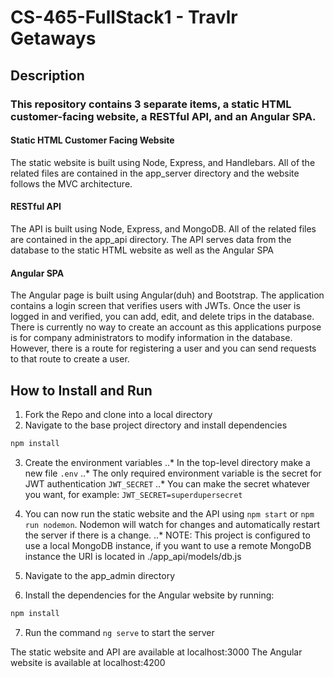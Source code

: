 # CS-465-FullStack1 - Travlr Getaways

## Description

### This repository contains 3 separate items, a static HTML customer-facing website, a RESTful API, and an Angular SPA.

#### Static HTML Customer Facing Website

The static website is built using Node, Express, and Handlebars. All of the related files are contained in the app_server directory and the website follows the MVC architecture.

#### RESTful API

The API is built using Node, Express, and MongoDB. All of the related files are contained in the app_api directory. The API serves data from the database to the static HTML website as well as the Angular SPA

#### Angular SPA

The Angular page is built using Angular(duh) and Bootstrap. The application contains a login screen that verifies users with JWTs. Once the user is logged in and verified, you can add, edit, and delete trips in the database. There is currently no way to create an account as this applications purpose is for company administrators to modify information in the database. However, there is a route for registering a user and you can send requests to that route to create a user.

## How to Install and Run

1. Fork the Repo and clone into a local directory
2. Navigate to the base project directory and install dependencies

```Bash
npm install
```

3. Create the environment variables
..* In the top-level directory make a new file `.env`
..* The only required environment variable is the secret for JWT authentication `JWT_SECRET`
..* You can make the secret whatever you want, for example: `JWT_SECRET=superdupersecret`
5. You can now run the static website and the API using `npm start` or `npm run nodemon`. Nodemon will watch for changes and automatically restart the server if there is a change.
..* NOTE: This project is configured to use a local MongoDB instance, if you want to use a remote MongoDB instance the URI is located in ./app_api/models/db.js

6. Navigate to the app_admin directory
7. Install the dependencies for the Angular website by running:

```Bash
npm install
```

7. Run the command `ng serve` to start the server

The static website and API are available at localhost:3000
The Angular website is available at localhost:4200
